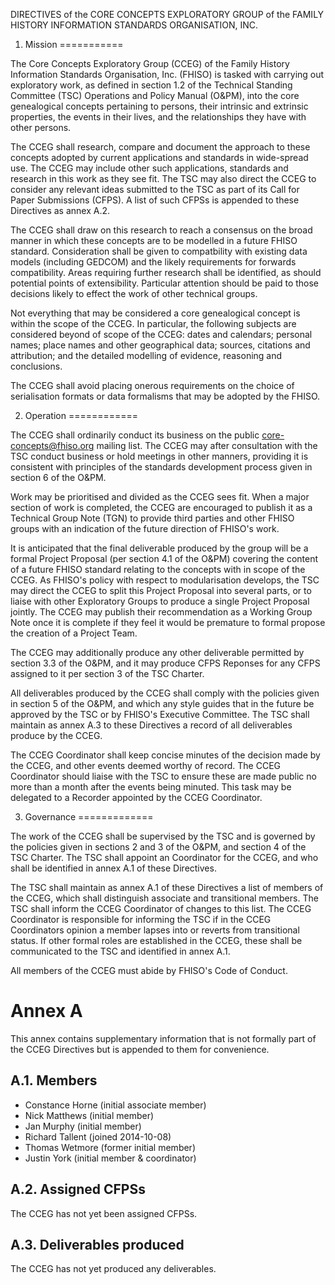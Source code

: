 DIRECTIVES of the CORE CONCEPTS EXPLORATORY GROUP
of the FAMILY HISTORY INFORMATION STANDARDS ORGANISATION, INC.


1.  Mission
===========

The Core Concepts Exploratory Group (CCEG) of the Family History
Information Standards Organisation, Inc. (FHISO) is tasked with carrying
out exploratory work, as defined in section 1.2 of the Technical
Standing Committee (TSC) Operations and Policy Manual (O&PM), into the core
genealogical concepts pertaining to persons, their intrinsic and extrinsic
properties, the events in their lives, and the relationships they have with
other persons.

The CCEG shall research, compare and document the approach to these
concepts adopted by current applications and standards in wide-spread
use.  The CCEG may include other such applications, standards and
research in this work as they see fit.  The TSC may also direct the CCEG
to consider any relevant ideas submitted to the TSC as part of its Call
for Paper Submissions (CFPS).  A list of such CFPSs is appended to these
Directives as annex A.2.

The CCEG shall draw on this research to reach a consensus on the broad
manner in which these concepts are to be modelled in a future FHISO
standard.  Consideration shall be given to compatbility with existing
data models (including GEDCOM) and the likely requirements for forwards
compatibility.  Areas requiring further research shall be identified, as
should potential points of extensibility.  Particular attention should
be paid to those decisions likely to effect the work of other technical
groups.

Not everything that may be considered a core genealogical concept is
within the scope of the CCEG.  In particular, the following subjects are
considered beyond of scope of the CCEG: dates and calendars; personal
names; place names and other geographical data; sources, citations and
attribution; and the detailed modelling of evidence, reasoning and
conclusions.  

The CCEG shall avoid placing onerous requirements on the choice of
serialisation formats or data formalisms that may be adopted by the
FHISO.


2. Operation
============

The CCEG shall ordinarily conduct its business on the public
core-concepts@fhiso.org mailing list.  The CCEG may after consultation
with the TSC conduct business or hold meetings in other manners,
providing it is consistent with principles of the standards development
process given in section 6 of the O&PM.

Work may be prioritised and divided as the CCEG sees fit.  When a major
section of work is completed, the CCEG are encouraged to publish it as a
Technical Group Note (TGN) to provide third parties and other FHISO groups
with an indication of the future direction of FHISO's work. 

It is anticipated that the final deliverable produced by the group will
be a formal Project Proposal (per section 4.1 of the O&PM) covering the
content of a future FHISO standard relating to the concepts with in
scope of the CCEG.  As FHISO's policy with respect to modularisation
develops, the TSC may direct the CCEG to split this Project Proposal
into several parts, or to liaise with other Exploratory Groups to
produce a single Project Proposal jointly.  The CCEG may publish their
recommendation as a Working Group Note once it is complete if they feel
it would be premature to formal propose the creation of a Project Team.

The CCEG may additionally produce any other deliverable permitted by
section 3.3 of the O&PM, and it may produce CFPS Reponses for any CFPS
assigned to it per section 3 of the TSC Charter.

All deliverables produced by the CCEG shall comply with the policies
given in section 5 of the O&PM, and which any style guides that in the
future be approved by the TSC or by FHISO's Executive Committee.  The
TSC shall maintain as annex A.3 to these Directives a record of all
deliverables produce by the CCEG.

The CCEG Coordinator shall keep concise minutes of the decision made by
the CCEG, and other events deemed worthy of record.  The CCEG
Coordinator should liaise with the TSC to ensure these are made public
no more than a month after the events being minuted.  This task may be
delegated to a Recorder appointed by the CCEG Coordinator.


3. Governance
=============

The work of the CCEG shall be supervised by the TSC and is governed by
the policies given in sections 2 and 3 of the O&PM, and section 4 of the
TSC Charter.  The TSC shall appoint an Coordinator for the CCEG, and who
shall be identified in annex A.1 of these Directives.

The TSC shall maintain as annex A.1 of these Directives a list of
members of the CCEG, which shall distinguish associate and transitional
members.  The TSC shall inform the CCEG Coordinator of changes to this
list.  The CCEG Coordinator is responsible for informing the TSC if in
the CCEG Coordinators opinion a member lapses into or reverts from
transitional status.  If other formal roles are established in the CCEG,
these shall be communicated to the TSC and identified in annex A.1.

All members of the CCEG must abide by FHISO's Code of Conduct.


Annex A
=======

This annex contains supplementary information that is not formally part
of the CCEG Directives but is appended to them for convenience.  

A.1.  Members
-------------

* Constance Horne (initial associate member)
* Nick Matthews (initial member)
* Jan Murphy (initial member)
* Richard Tallent (joined 2014-10-08)
* Thomas Wetmore (former initial member)
* Justin York (initial member & coordinator)

A.2.  Assigned CFPSs
--------------------

The CCEG has not yet been assigned CFPSs.

A.3.  Deliverables produced
---------------------------

The CCEG has not yet produced any deliverables.
